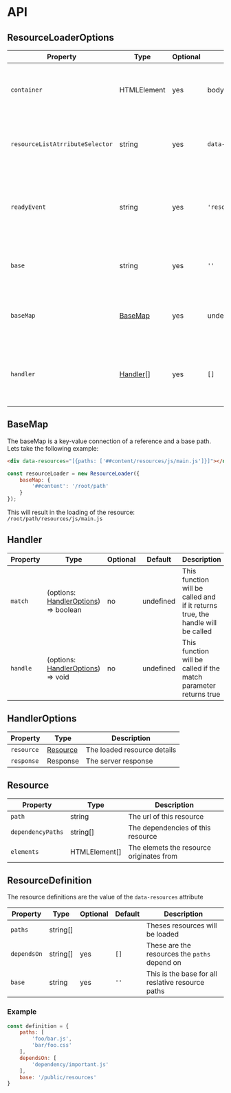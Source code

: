 # API

## ResourceLoaderOptions

| Property                         | Type                  | Optional | Default            | Description                                                                 |
|----------------------------------|-----------------------|----------|--------------------|-----------------------------------------------------------------------------|
| `container`                      | HTMLElement           | yes      | body               | The container in which to search for resource components                    |
| `resourceListAtrributeSelector`  | string                | yes      | `data-resources`   | The attribute to search in container for the resources                      |
| `readyEvent`                     | string                | yes      | `'resourcesReady'` | The even which will be fired once all the resources are successfully loaded |
| `base`                           | string                | yes      | `''`               | The base path to use for every relative resource                            |
| `baseMap`                        | [BaseMap](#basemap)   | yes      | undefined          | The base path map to use for resolving base references                      |
| `handler`                        | [Handler](#handler)[] | yes      | `[]`               | These handlers will be called on resource loaded when they match            |

## BaseMap
The baseMap is a key-value connection of a reference and a base path. Lets take the following example:
```html
<div data-resources="[{paths: ['##content/resources/js/main.js']}]"></div>
```
```javascript
const resourceLoader = new ResourceLoader({
    baseMap: {
        '##content': '/root/path'
    }
});
```

This will result in the loading of the resource: `/root/path/resources/js/main.js`

## Handler
| Property | Type                                                    | Optional | Default   | Description                                                                    |
|----------|---------------------------------------------------------|----------|-----------|--------------------------------------------------------------------------------|
| `match`  | (options: [HandlerOptions](#handleroptions)) => boolean | no       | undefined | This function will be called and if it returns true, the handle will be called |
| `handle` | (options: [HandlerOptions](#handleroptions)) => void    | no       | undefined | This function will be called if the match parameter returns true               |

## HandlerOptions
| Property   | Type                  | Description                 |
|------------|-----------------------|-----------------------------|
| `resource` | [Resource](#resource) | The loaded resource details |
| `response` | Response              | The server response         |  


## Resource
| Property          | Type          | Description                              |
|-------------------|---------------|------------------------------------------|
| `path`            | string        | The url of this resource                 |
| `dependencyPaths` | string[]      | The dependencies of this resource        |
| `elements`        | HTMLElement[] | The elemets the resource originates from |


## ResourceDefinition
The resource definitions are the value of the `data-resources` attribute

| Property    | Type     | Optional | Default | Description                                       |
|-------------|----------|----------|---------|---------------------------------------------------|
| `paths`     | string[] |          |         | Theses resources will be loaded                   |
| `dependsOn` | string[] | yes      | `[]`    | These are the resources the `paths` depend on     |
| `base`      | string   | yes      | `''`    | This is the base for all reslative resource paths |

### Example
```javascript
const definition = {
    paths: [
        'foo/bar.js',
        'bar/foo.css'
    ],
    dependsOn: [
        'dependency/important.js'
    ],
    base: '/public/resources'
}
```
